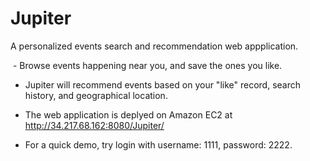 # Jupiter

A personalized events search and recommendation web appplication.

<img src = "">
- Browse events happening near you, and save the ones you like.

- Jupiter will recommend events based on your "like" record, search history, and geographical location.

- The web application is deplyed on Amazon EC2 at http://34.217.68.162:8080/Jupiter/

- For a quick demo, try login with username: 1111, password: 2222.
